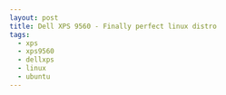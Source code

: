 ```yaml
---
layout: post
title: Dell XPS 9560 - Finally perfect linux distro
tags:
  - xps
  - xps9560
  - dellxps
  - linux
  - ubuntu
---
```


